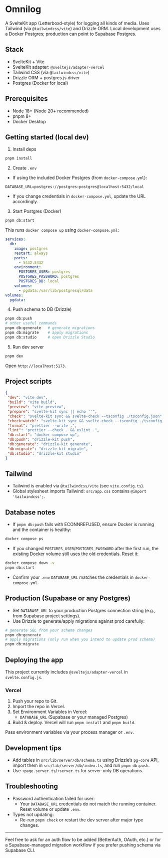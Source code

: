 # Omnilog

A SvelteKit app (Letterboxd-style) for logging all kinds of media. Uses Tailwind (via `@tailwindcss/vite`) and Drizzle ORM. Local development uses a Docker Postgres; production can point to Supabase Postgres.

## Stack

- SvelteKit + Vite
- SvelteKit adapter: `@sveltejs/adapter-vercel`
- Tailwind CSS (via `@tailwindcss/vite`)
- Drizzle ORM + postgres.js driver
- Postgres (Docker for local)

## Prerequisites

- Node 18+ (Node 20+ recommended)
- pnpm 8+
- Docker Desktop

## Getting started (local dev)

1. Install deps

```bash
pnpm install
```

2. Create `.env`

- If using the included Docker Postgres (from `docker-compose.yml`):

```
DATABASE_URL=postgres://postgres:postgres@localhost:5432/local
```

- If you change credentials in `docker-compose.yml`, update the URL accordingly.

3. Start Postgres (Docker)

```bash
pnpm db:start
```

This runs `docker compose up` using `docker-compose.yml`:

```yml
services:
  db:
    image: postgres
    restart: always
    ports:
      - 5432:5432
    environment:
      POSTGRES_USER: postgres
      POSTGRES_PASSWORD: postgres
      POSTGRES_DB: local
    volumes:
      - pgdata:/var/lib/postgresql/data
volumes:
  pgdata:
```

4. Push schema to DB (Drizzle)

```bash
pnpm db:push
# other useful commands
pnpm db:generate   # generate migrations
pnpm db:migrate    # apply migrations
pnpm db:studio     # open Drizzle Studio
```

5. Run dev server

```bash
pnpm dev
```

Open `http://localhost:5173`.

## Project scripts

```json
{
 "dev": "vite dev",
 "build": "vite build",
 "preview": "vite preview",
 "prepare": "svelte-kit sync || echo ''",
 "check": "svelte-kit sync && svelte-check --tsconfig ./tsconfig.json",
 "check:watch": "svelte-kit sync && svelte-check --tsconfig ./tsconfig.json --watch",
 "format": "prettier --write .",
 "lint": "prettier --check . && eslint .",
 "db:start": "docker compose up",
 "db:push": "drizzle-kit push",
 "db:generate": "drizzle-kit generate",
 "db:migrate": "drizzle-kit migrate",
 "db:studio": "drizzle-kit studio"
}
```

## Tailwind

- Tailwind is enabled via `@tailwindcss/vite` (see `vite.config.ts`).
- Global stylesheet imports Tailwind: `src/app.css` contains `@import 'tailwindcss';`.

## Database notes

- If `pnpm db:push` fails with ECONNREFUSED, ensure Docker is running and the container is healthy:

```bash
docker compose ps
```

- If you changed `POSTGRES_USER`/`POSTGRES_PASSWORD` after the first run, the existing Docker volume still uses the old credentials. Reset it:

```bash
docker compose down -v
pnpm db:start
```

- Confirm your `.env` `DATABASE_URL` matches the credentials in `docker-compose.yml`.

## Production (Supabase or any Postgres)

- Set `DATABASE_URL` to your production Postgres connection string (e.g., from Supabase project settings).
- Use Drizzle to generate/apply migrations against prod carefully:

```bash
# generate SQL from your schema changes
pnpm db:generate
# apply migrations (only run when you intend to update prod schema)
pnpm db:migrate
```

## Deploying the app

This project currently includes `@sveltejs/adapter-vercel` in `svelte.config.js`.

### Vercel

1. Push your repo to Git.
2. Import the repo in Vercel.
3. Set Environment Variables in Vercel:
   - `DATABASE_URL` (Supabase or your managed Postgres)
4. Build & deploy. Vercel will run `pnpm install` and `pnpm build`.

Pass environment variables via your process manager or `.env`.

## Development tips

- Add tables in `src/lib/server/db/schema.ts` using Drizzle’s `pg-core` API, import them in `src/lib/server/db/index.ts`, and run `pnpm db:push`.
- Use `+page.server.ts`/`+server.ts` for server-only DB operations.

## Troubleshooting

- Password authentication failed for user:
  - Your `DATABASE_URL` credentials do not match the running container. Reset volume or update `.env`.
- Types not updating:
  - Re-run `pnpm check` or restart the dev server after major type changes.

---

Feel free to ask for an auth flow to be added (BetterAuth, OAuth, etc.) or for a Supabase-managed migration workflow if you prefer pushing schema via Supabase CLI.
